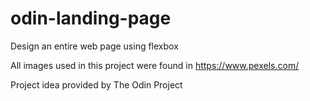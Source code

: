 # odin-landing-page
Design an entire web page using flexbox


All images used in this project were found in https://www.pexels.com/

Project idea provided by The Odin Project